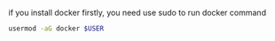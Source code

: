 if you install docker firstly, you need use sudo to run docker command

```bash
usermod -aG docker $USER
```